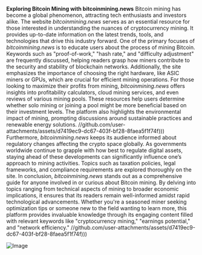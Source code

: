 **Exploring Bitcoin Mining with bitcoinmining.news**
Bitcoin mining has become a global phenomenon, attracting tech enthusiasts and investors alike. The website *bitcoinmining.news* serves as an essential resource for those interested in understanding the nuances of cryptocurrency mining. It provides up-to-date information on the latest trends, tools, and technologies that drive this industry forward.
One of the primary focuses of *bitcoinmining.news* is to educate users about the process of mining Bitcoin. Keywords such as "proof-of-work," "hash rate," and "difficulty adjustment" are frequently discussed, helping readers grasp how miners contribute to the security and stability of blockchain networks. Additionally, the site emphasizes the importance of choosing the right hardware, like ASIC miners or GPUs, which are crucial for efficient mining operations.
For those looking to maximize their profits from mining, *bitcoinmining.news* offers insights into profitability calculators, cloud mining services, and even reviews of various mining pools. These resources help users determine whether solo mining or joining a pool might be more beneficial based on their investment levels. The platform also highlights the environmental impact of mining, prompting discussions around sustainable practices and renewable energy solutions.
 //github.com/user-attachments/assets/d7419ec9-dc67-403f-bf28-8faea5f1f74f)))
Furthermore, *bitcoinmining.news* keeps its audience informed about regulatory changes affecting the crypto space globally. As governments worldwide continue to grapple with how best to regulate digital assets, staying ahead of these developments can significantly influence one’s approach to mining activities. Topics such as taxation policies, legal frameworks, and compliance requirements are explored thoroughly on the site.
In conclusion, *bitcoinmining.news* stands out as a comprehensive guide for anyone involved in or curious about Bitcoin mining. By delving into topics ranging from technical aspects of mining to broader economic implications, it ensures that its readers remain well-informed amidst rapid technological advancements. Whether you're a seasoned miner seeking optimization tips or someone new to the field wanting to learn more, this platform provides invaluable knowledge through its engaging content filled with relevant keywords like "cryptocurrency mining," "earnings potential," and "network efficiency."
 //github.com/user-attachments/assets/d7419ec9-dc67-403f-bf28-8faea5f1f74f)))

![Image](https://github.com/user-attachments/assets/d7419ec9-dc67-403f-bf28-8faea5f1f74f)
